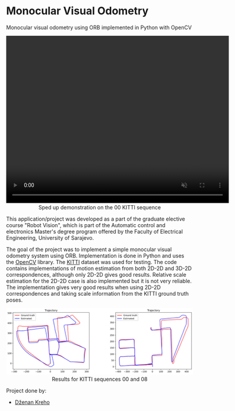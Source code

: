 # Monocular Visual Odometry
Monocular visual odometry using ORB implemented in Python with OpenCV

<p align="center">
<video width=600 height=450 autoplay loop muted>
<source src="PartOfSeq00SpeedUp.mp4" type="video/mp4">
</video>
<br>Sped up demonstration on the 00 KITTI sequence
</p>

This application/project was developed as a part of the graduate elective course "Robot Vision", which is part of the Automatic control and electronics Master's degree program offered by the Faculty of Electrical Engineering, University of Sarajevo.

The goal of the project was to implement a simple monocular visual odometry system using ORB. Implementation is done in Python and uses the [OpenCV](https://github.com/opencv/opencv) library. The [KITTI](https://www.cvlibs.net/datasets/kitti/eval_odometry.php) dataset was used for testing. The code contains implementations of motion estimation from both 2D-2D and 3D-2D correspondences, although only 2D-2D gives good results. Relative scale estimation for the 2D-2D case is also implemented but it is not very reliable. The implementation gives very good results when using 2D-2D correspondences and taking scale information from the KITTI ground truth poses.

<p align="center">  
<img src="resultsSeq00and08.png" width=600/><br>Results for KITTI sequences 00 and 08
</p>

Project done by:
- [Dženan Kreho](https://github.com/dkreho1)